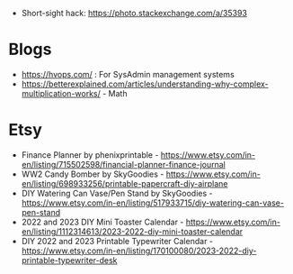 - Short-sight hack: https://photo.stackexchange.com/a/35393

# Blogs
- https://hvops.com/ : For SysAdmin management systems
- https://betterexplained.com/articles/understanding-why-complex-multiplication-works/ - Math

# Etsy
- Finance Planner by phenixprintable - https://www.etsy.com/in-en/listing/715502598/financial-planner-finance-journal
- WW2 Candy Bomber by SkyGoodies - https://www.etsy.com/in-en/listing/698933256/printable-papercraft-diy-airplane
- DIY Watering Can Vase/Pen Stand by SkyGoodies - https://www.etsy.com/in-en/listing/517933715/diy-watering-can-vase-pen-stand
- 2022 and 2023 DIY Mini Toaster Calendar - https://www.etsy.com/in-en/listing/1112314613/2023-2022-diy-mini-toaster-calendar
- DIY 2022 and 2023 Printable Typewriter Calendar - https://www.etsy.com/in-en/listing/170100080/2023-2022-diy-printable-typewriter-desk